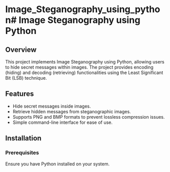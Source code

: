 # Image_Steganography_using_python# Image Steganography using Python

## Overview
This project implements Image Steganography using Python, allowing users to hide secret messages within images. The project provides encoding (hiding) and decoding (retrieving) functionalities using the Least Significant Bit (LSB) technique.

## Features
- Hide secret messages inside images.
- Retrieve hidden messages from steganographic images.
- Supports PNG and BMP formats to prevent lossless compression issues.
- Simple command-line interface for ease of use.

## Installation
### Prerequisites
Ensure you have Python installed on your system.
